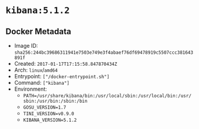 # `kibana:5.1.2`

## Docker Metadata

- Image ID: `sha256:244bc39686311941e7503e749e3f4abaef76df69478919c5507ccc381643891f`
- Created: `2017-01-17T17:15:58.847870434Z`
- Arch: `linux`/`amd64`
- Entrypoint: `["/docker-entrypoint.sh"]`
- Command: `["kibana"]`
- Environment:
  - `PATH=/usr/share/kibana/bin:/usr/local/sbin:/usr/local/bin:/usr/sbin:/usr/bin:/sbin:/bin`
  - `GOSU_VERSION=1.7`
  - `TINI_VERSION=v0.9.0`
  - `KIBANA_VERSION=5.1.2`
